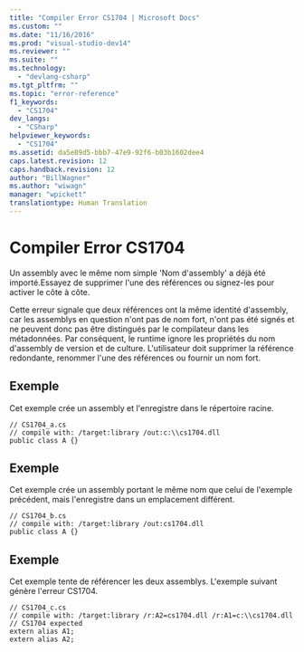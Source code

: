 ```yaml
---
title: "Compiler Error CS1704 | Microsoft Docs"
ms.custom: ""
ms.date: "11/16/2016"
ms.prod: "visual-studio-dev14"
ms.reviewer: ""
ms.suite: ""
ms.technology: 
  - "devlang-csharp"
ms.tgt_pltfrm: ""
ms.topic: "error-reference"
f1_keywords: 
  - "CS1704"
dev_langs: 
  - "CSharp"
helpviewer_keywords: 
  - "CS1704"
ms.assetid: da5e89d5-bbb7-47e9-92f6-b03b1602dee4
caps.latest.revision: 12
caps.handback.revision: 12
author: "BillWagner"
ms.author: "wiwagn"
manager: "wpickett"
translationtype: Human Translation
---
```

# Compiler Error CS1704
Un assembly avec le même nom simple 'Nom d'assembly' a déjà été importé.Essayez de supprimer l'une des références ou signez\-les pour activer le côte à côte.  
  
 Cette erreur signale que deux références ont la même identité d'assembly, car les assemblys en question n'ont pas de nom fort, n'ont pas été signés et ne peuvent donc pas être distingués par le compilateur dans les métadonnées.  Par conséquent, le runtime ignore les propriétés du nom d'assembly de version et de culture.  L'utilisateur doit supprimer la référence redondante, renommer l'une des références ou fournir un nom fort.  
  
## Exemple  
 Cet exemple crée un assembly et l'enregistre dans le répertoire racine.  
  
```  
// CS1704_a.cs  
// compile with: /target:library /out:c:\\cs1704.dll  
public class A {}  
```  
  
## Exemple  
 Cet exemple crée un assembly portant le même nom que celui de l'exemple précédent, mais l'enregistre dans un emplacement différent.  
  
```  
// CS1704_b.cs  
// compile with: /target:library /out:cs1704.dll  
public class A {}  
```  
  
## Exemple  
 Cet exemple tente de référencer les deux assemblys.  L'exemple suivant génère l'erreur CS1704.  
  
```  
// CS1704_c.cs  
// compile with: /target:library /r:A2=cs1704.dll /r:A1=c:\\cs1704.dll  
// CS1704 expected  
extern alias A1;  
extern alias A2;  
```
